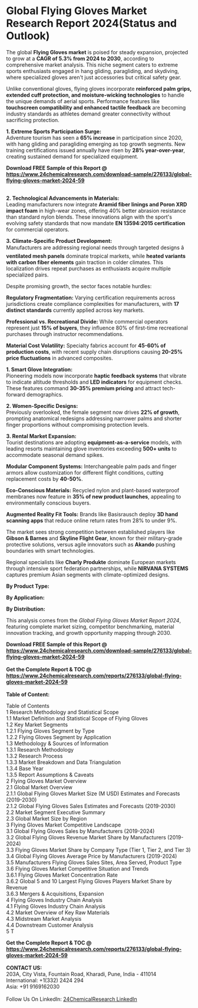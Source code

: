 <h1>Global Flying Gloves Market Research Report 2024(Status and Outlook)</h1><p>The global <strong>Flying Gloves market</strong> is poised for steady expansion, projected to grow at a <strong>CAGR of 5.3% from 2024 to 2030</strong>, according to comprehensive market analysis. This niche segment caters to extreme sports enthusiasts engaged in hang gliding, paragliding, and skydiving, where specialized gloves aren't just accessories but critical safety gear.</p><p>Unlike conventional gloves, flying gloves incorporate <strong>reinforced palm grips, extended cuff protection, and moisture-wicking technologies</strong> to handle the unique demands of aerial sports. Performance features like <strong>touchscreen compatibility and enhanced tactile feedback</strong> are becoming industry standards as athletes demand greater connectivity without sacrificing protection.</p><p><strong>1. Extreme Sports Participation Surge:</strong><br>
Adventure tourism has seen a <strong>65% increase</strong> in participation since 2020, with hang gliding and paragliding emerging as top growth segments. New training certifications issued annually have risen by <strong>28% year-over-year</strong>, creating sustained demand for specialized equipment.</p><div><b>Download FREE Sample of this Report @ 
            <a href="https://www.24chemicalresearch.com/download-sample/276133/global-flying-gloves-market-2024-59">
            https://www.24chemicalresearch.com/download-sample/276133/global-flying-gloves-market-2024-59</a></b></div><br><p><strong>2. Technological Advancements in Materials:</strong><br>
Leading manufacturers now integrate <strong>Aramid fiber linings and Poron XRD impact foam</strong> in high-wear zones, offering 40% better abrasion resistance than standard nylon blends. These innovations align with the sport's evolving safety standards that now mandate <strong>EN 13594:2015 certification</strong> for commercial operators.</p><p><strong>3. Climate-Specific Product Development:</strong><br>
Manufacturers are addressing regional needs through targeted designs â <strong>ventilated mesh panels</strong> dominate tropical markets, while <strong>heated variants with carbon fiber elements</strong> gain traction in colder climates. This localization drives repeat purchases as enthusiasts acquire multiple specialized pairs.</p><p>Despite promising growth, the sector faces notable hurdles:</p><p><strong>Regulatory Fragmentation:</strong> Varying certification requirements across jurisdictions create compliance complexities for manufacturers, with <strong>17 distinct standards</strong> currently applied across key markets.</p><p><strong>Professional vs. Recreational Divide:</strong> While commercial operators represent just <strong>15% of buyers</strong>, they influence 80% of first-time recreational purchases through instructor recommendations.</p><p><strong>Material Cost Volatility:</strong> Specialty fabrics account for <strong>45-60% of production costs</strong>, with recent supply chain disruptions causing <strong>20-25% price fluctuations</strong> in advanced composites.</p><p><strong>1. Smart Glove Integration:</strong><br>
Pioneering models now incorporate <strong>haptic feedback systems</strong> that vibrate to indicate altitude thresholds and <strong>LED indicators</strong> for equipment checks. These features command <strong>30-35% premium pricing</strong> and attract tech-forward demographics.</p><p><strong>2. Women-Specific Designs:</strong><br>
Previously overlooked, the female segment now drives <strong>22% of growth</strong>, prompting anatomical redesigns addressing narrower palms and shorter finger proportions without compromising protection levels.</p><p><strong>3. Rental Market Expansion:</strong><br>
Tourist destinations are adopting <strong>equipment-as-a-service</strong> models, with leading resorts maintaining glove inventories exceeding <strong>500+ units</strong> to accommodate seasonal demand spikes.</p><p><strong>Modular Component Systems:</strong> Interchangeable palm pads and finger armors allow customization for different flight conditions, cutting replacement costs by <strong>40-50%</strong>.</p><p><strong>Eco-Conscious Materials:</strong> Recycled nylon and plant-based waterproof membranes now feature in <strong>35% of new product launches</strong>, appealing to environmentally conscious buyers.</p><p><strong>Augmented Reality Fit Tools:</strong> Brands like Basisrausch deploy <strong>3D hand scanning apps</strong> that reduce online return rates from 28% to under 9%.</p><p>The market sees strong competition between established players like <strong>Gibson &amp; Barnes</strong> and <strong>Skyline Flight Gear</strong>, known for their military-grade protective solutions, versus agile innovators such as <strong>Akando</strong> pushing boundaries with smart technologies.</p><p>Regional specialists like <strong>Charly Produkte</strong> dominate European markets through intensive sport federation partnerships, while <strong>NIRVANA SYSTEMS</strong> captures premium Asian segments with climate-optimized designs.</p><p><strong>By Product Type:</strong></p><p><strong>By Application:</strong></p><p><strong>By Distribution:</strong></p><p>This analysis comes from the <em>Global Flying Gloves Market Report 2024</em>, featuring complete market sizing, competitor benchmarking, material innovation tracking, and growth opportunity mapping through 2030.</p><div><b>Download FREE Sample of this Report @ 
            <a href="https://www.24chemicalresearch.com/download-sample/276133/global-flying-gloves-market-2024-59">
            https://www.24chemicalresearch.com/download-sample/276133/global-flying-gloves-market-2024-59</a></b></div><br><div><b>Get the Complete Report & TOC @ 
            <a href="https://www.24chemicalresearch.com/reports/276133/global-flying-gloves-market-2024-59">
            https://www.24chemicalresearch.com/reports/276133/global-flying-gloves-market-2024-59</a></b></div><br>
            <b>Table of Content:</b><p>Table of Contents<br />
1 Research Methodology and Statistical Scope<br />
1.1 Market Definition and Statistical Scope of Flying Gloves<br />
1.2 Key Market Segments<br />
1.2.1 Flying Gloves Segment by Type<br />
1.2.2 Flying Gloves Segment by Application<br />
1.3 Methodology & Sources of Information<br />
1.3.1 Research Methodology<br />
1.3.2 Research Process<br />
1.3.3 Market Breakdown and Data Triangulation<br />
1.3.4 Base Year<br />
1.3.5 Report Assumptions & Caveats<br />
2 Flying Gloves Market Overview<br />
2.1 Global Market Overview<br />
2.1.1 Global Flying Gloves Market Size (M USD) Estimates and Forecasts (2019-2030)<br />
2.1.2 Global Flying Gloves Sales Estimates and Forecasts (2019-2030)<br />
2.2 Market Segment Executive Summary<br />
2.3 Global Market Size by Region<br />
3 Flying Gloves Market Competitive Landscape<br />
3.1 Global Flying Gloves Sales by Manufacturers (2019-2024)<br />
3.2 Global Flying Gloves Revenue Market Share by Manufacturers (2019-2024)<br />
3.3 Flying Gloves Market Share by Company Type (Tier 1, Tier 2, and Tier 3)<br />
3.4 Global Flying Gloves Average Price by Manufacturers (2019-2024)<br />
3.5 Manufacturers Flying Gloves Sales Sites, Area Served, Product Type<br />
3.6 Flying Gloves Market Competitive Situation and Trends<br />
3.6.1 Flying Gloves Market Concentration Rate<br />
3.6.2 Global 5 and 10 Largest Flying Gloves Players Market Share by Revenue<br />
3.6.3 Mergers & Acquisitions, Expansion<br />
4 Flying Gloves Industry Chain Analysis<br />
4.1 Flying Gloves Industry Chain Analysis<br />
4.2 Market Overview of Key Raw Materials<br />
4.3 Midstream Market Analysis<br />
4.4 Downstream Customer Analysis<br />
5 T</p><div><b>Get the Complete Report & TOC @ 
            <a href="https://www.24chemicalresearch.com/reports/276133/global-flying-gloves-market-2024-59">
            https://www.24chemicalresearch.com/reports/276133/global-flying-gloves-market-2024-59</a></b></div><br><b>CONTACT US:</b><br>
            203A, City Vista, Fountain Road, Kharadi, Pune, India - 411014<br>
            International: +1(332) 2424 294<br>
            Asia: +91 9169162030 <br><br>
            Follow Us On LinkedIn: <a href="https://www.linkedin.com/company/24chemicalresearch/">24ChemicalResearch LinkedIn</a>